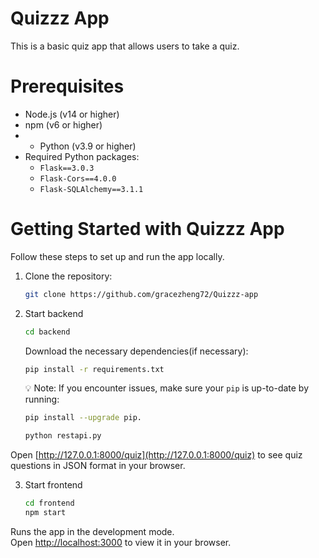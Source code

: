 # Quizzz App
This is a basic quiz app that allows users to take a quiz.

# Prerequisites
- Node.js (v14 or higher)
- npm (v6 or higher)
- - Python (v3.9 or higher)
- Required Python packages:
  - `Flask==3.0.3`
  - `Flask-Cors==4.0.0`
  - `Flask-SQLAlchemy==3.1.1`

# Getting Started with Quizzz App
Follow these steps to set up and run the app locally.
1. Clone the repository:
   ```bash
   git clone https://github.com/gracezheng72/Quizzz-app

2. Start backend
   ```bash
   cd backend
   ```
   Download the necessary dependencies(if necessary):
   ```bash
   pip install -r requirements.txt
   ```
   💡 Note: If you encounter issues, make sure your `pip` is up-to-date by running:
   ```bash
   pip install --upgrade pip.
   ```
   ```bash
   python restapi.py
   ```

Open [http://127.0.0.1:8000/quiz](http://127.0.0.1:8000/quiz) to see quiz questions in JSON format in your browser.

3. Start frontend
   ```bash
   cd frontend
   npm start
   ```
Runs the app in the development mode.\
Open [http://localhost:3000](http://localhost:3000) to view it in your browser.

